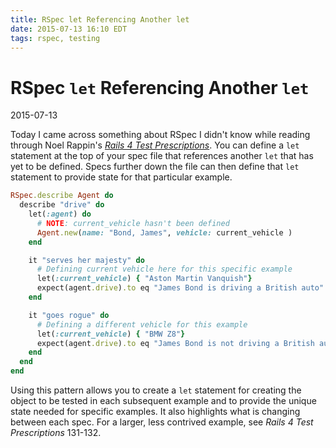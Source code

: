 ```yaml
---
title: RSpec let Referencing Another let
date: 2015-07-13 16:10 EDT
tags: rspec, testing
---
```


# RSpec `let` Referencing Another `let`

2015-07-13

Today I came across something about RSpec I didn't know while reading through
Noel Rappin's [*Rails 4 Test
Prescriptions*](https://pragprog.com/book/nrtest2/rails-4-test-prescriptions).
You can define a `let` statement at the top of your spec file that references
another `let` that has yet to be defined. Specs further down the file can then
define that `let` statement to provide state for that particular example.

```ruby
RSpec.describe Agent do
  describe "drive" do
    let(:agent) do
      # NOTE: current_vehicle hasn't been defined
      Agent.new(name: "Bond, James", vehicle: current_vehicle )
    end

    it "serves her majesty" do
      # Defining current vehicle here for this specific example
      let(:current_vehicle) { "Aston Martin Vanquish"}
      expect(agent.drive).to eq "James Bond is driving a British auto"
    end

    it "goes rogue" do
      # Defining a different vehicle for this example
      let(:current_vehicle) { "BMW Z8"}
      expect(agent.drive).to eq "James Bond is not driving a British auto"
    end
  end
end
```

Using this pattern allows you to create a `let` statement for creating the
object to be tested in each subsequent example and to provide the unique
state needed for specific examples. It also highlights what is changing between
each spec. For a larger, less contrived example, see *Rails 4 Test
Prescriptions* 131-132.
